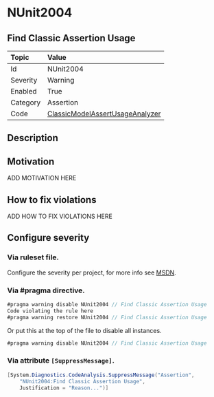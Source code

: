 # NUnit2004
## Find Classic Assertion Usage

| Topic    | Value
| :--      | :--
| Id       | NUnit2004
| Severity | Warning
| Enabled  | True
| Category | Assertion
| Code     | [ClassicModelAssertUsageAnalyzer](https://github.com/nunit/nunit.analyzers/blob/master/src/nunit.analyzers/ClassicModelAssertUsage/ClassicModelAssertUsageAnalyzer.cs)


## Description



## Motivation

ADD MOTIVATION HERE

## How to fix violations

ADD HOW TO FIX VIOLATIONS HERE

<!-- start generated config severity -->
## Configure severity

### Via ruleset file.

Configure the severity per project, for more info see [MSDN](https://msdn.microsoft.com/en-us/library/dd264949.aspx).

### Via #pragma directive.
```C#
#pragma warning disable NUnit2004 // Find Classic Assertion Usage
Code violating the rule here
#pragma warning restore NUnit2004 // Find Classic Assertion Usage
```

Or put this at the top of the file to disable all instances.
```C#
#pragma warning disable NUnit2004 // Find Classic Assertion Usage
```

### Via attribute `[SuppressMessage]`.

```C#
[System.Diagnostics.CodeAnalysis.SuppressMessage("Assertion", 
    "NUnit2004:Find Classic Assertion Usage", 
    Justification = "Reason...")]
```
<!-- end generated config severity -->
